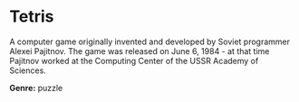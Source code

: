 # Tetris

A computer game originally invented and developed by Soviet programmer Alexei Pajitnov. 
The game was released on June 6, 1984 - at that time Pajitnov worked at the Computing Center of the USSR Academy of Sciences.


**Genre:** puzzle
